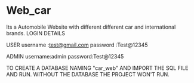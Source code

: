 # Web_car
Its a Automobile Website with different different car and international brands.
 LOGIN DETAILS 


USER    username :test@gmail.com
        password :Test@12345



ADMIN   username:admin
        password:Test@12345 



 TO CREATE A DATABASE NAMING "car_web" AND IMPORT THE SQL FILE AND RUN.
WITHOUT THE DATABASE THE PROJECT WON'T RUN.
